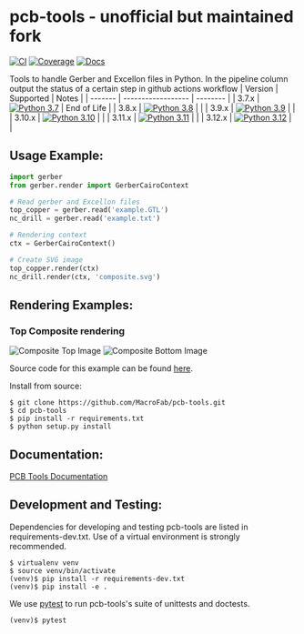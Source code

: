 pcb-tools - unofficial but maintained fork
============
[![CI](https://github.com/MacroFab/pcb-tools/workflows/pcb-tools/badge.svg)](https://github.com/MacroFab/pcb-tools/actions)
[![Coverage](https://codecov.io/gh/MacroFab/pcb-tools/branch/master/graph/badge.svg)](https://codecov.io/gh/MacroFab/pcb-tools)
[![Docs](https://readthedocs.org/projects/pcb-tools/badge/?version=latest)](https://readthedocs.org/projects/pcb-tools/?badge=latest)

Tools to handle Gerber and Excellon files in Python.
In the pipeline column output the status of a certain step in github actions workflow
| Version | Supported          | Notes |
| ------- | ------------------ | -------- |
| 3.7.x   | [![Python 3.7](https://github.com/MacroFab/pcb-tools/actions/workflows/python37.yaml/badge.svg)](https://github.com/MacroFab/pcb-tools/actions/workflows/python37.yaml)  | End of Life |
| 3.8.x   | [![Python 3.8](https://github.com/MacroFab/pcb-tools/actions/workflows/python38.yaml/badge.svg)](https://github.com/MacroFab/pcb-tools/actions/workflows/python38.yaml) |              | 
| 3.9.x   | [![Python 3.9](https://github.com/MacroFab/pcb-tools/actions/workflows/python39.yaml/badge.svg)](https://github.com/MacroFab/pcb-tools/actions/workflows/python39.yaml) | |
| 3.10.x  | [![Python 3.10](https://github.com/MacroFab/pcb-tools/actions/workflows/python310.yaml/badge.svg)](https://github.com/MacroFab/pcb-tools/actions/workflows/python310.yaml) | |
| 3.11.x  | [![Python 3.11](https://github.com/MacroFab/pcb-tools/actions/workflows/python311.yaml/badge.svg)](https://github.com/MacroFab/pcb-tools/actions/workflows/python311.yaml) | |
| 3.12.x  | [![Python 3.12](https://github.com/MacroFab/pcb-tools/actions/workflows/python312.yaml/badge.svg)](https://github.com/MacroFab/pcb-tools/actions/workflows/python312.yaml) | |

Usage Example:
---------------

```py
import gerber
from gerber.render import GerberCairoContext

# Read gerber and Excellon files
top_copper = gerber.read('example.GTL')
nc_drill = gerber.read('example.txt')

# Rendering context
ctx = GerberCairoContext()

# Create SVG image
top_copper.render(ctx)
nc_drill.render(ctx, 'composite.svg')
```

Rendering Examples:
-------------------
### Top Composite rendering
![Composite Top Image](examples/cairo_example.png)
![Composite Bottom Image](examples/cairo_bottom.png)

Source code for this example can be found [here](examples/cairo_example.py).


Install from source:
```
$ git clone https://github.com/MacroFab/pcb-tools.git
$ cd pcb-tools
$ pip install -r requirements.txt
$ python setup.py install
```

Documentation:
--------------
[PCB Tools Documentation](http://pcb-tools.readthedocs.org/en/latest/)


Development and Testing:
------------------------

Dependencies for developing and testing pcb-tools are listed in requirements-dev.txt. Use of a virtual environment is strongly recommended.

    $ virtualenv venv
    $ source venv/bin/activate
    (venv)$ pip install -r requirements-dev.txt
    (venv)$ pip install -e .

We use [pytest](https://docs.pytest.org/en/latest/) to run pcb-tools's suite of unittests and doctests.

    (venv)$ pytest
